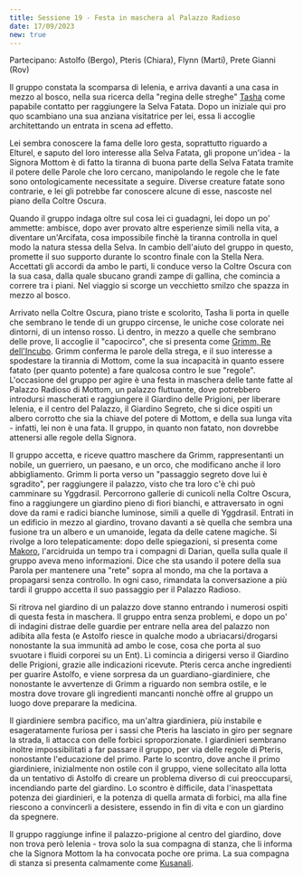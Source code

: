 ```yaml
---
title: Sessione 19 - Festa in maschera al Palazzo Radioso
date: 17/09/2023
new: true
---
```

Partecipano: Astolfo (Bergo), Pteris (Chiara), Flynn (Marti), Prete Gianni (Rov)

Il gruppo constata la scomparsa di Ielenia, e arriva davanti a una casa in mezzo al bosco, nella sua ricerca della "regina delle streghe" [Tasha](/star/npc/misc#tasha) come papabile contatto per raggiungere la Selva Fatata. Dopo un iniziale qui pro quo scambiano una sua anziana visitatrice per lei, essa li accoglie architettando un entrata in scena ad effetto. 

Lei sembra conoscere la fama delle loro gesta, soprattutto riguardo a Elturel, e saputo del loro interesse alla Selva Fatata, gli propone un'idea - la Signora Mottom è di fatto la tiranna di buona parte della Selva Fatata tramite il potere delle Parole che loro cercano, manipolando le regole che le fate sono ontologicamente necessitate a seguire. Diverse creature fatate sono contrarie, e lei gli potrebbe far conoscere alcune di esse, nascoste nel piano della Coltre Oscura. 

Quando il gruppo indaga oltre sul cosa lei ci guadagni, lei dopo un po' ammette: ambisce, dopo aver provato altre esperienze simili nella vita, a diventare un'Arcifata, cosa impossibile finchè la tiranna controlla in quel modo la natura stessa della Selva. In cambio dell'aiuto del gruppo in questo, promette il suo supporto durante lo scontro finale con la Stella Nera. Accettati gli accordi da ambo le parti, li conduce verso la Coltre Oscura con la sua casa, dalla quale sbucano grandi zampe di gallina, che comincia a correre tra i piani. Nel viaggio si scorge un vecchietto smilzo che spazza in mezzo al bosco.

Arrivato nella Coltre Oscura, piano triste e scolorito, Tasha li porta in quelle che sembrano le tende di un gruppo circense, le uniche cose colorate nei dintorni, di un intenso rosso. Lì dentro, in mezzo a quelle che sembrano delle prove, li accoglie il "capocirco", che si presenta come [Grimm, Re dell'Incubo](/star/npc/fey#grimm-re-dellincubo). Grimm conferma le parole della strega, e il suo interesse a spodestare la tirannia di Mottom, come la sua incapacità in quanto essere fatato (per quanto potente) a fare qualcosa contro le sue "regole". L'occasione del gruppo per agire è una festa in maschera delle tante fatte al Palazzo Radioso di Mottom, un palazzo fluttuante, dove potrebbero introdursi mascherati e raggiungere il Giardino delle Prigioni, per liberare Ielenia, e il centro del Palazzo, il Giardino Segreto, che si dice ospiti un albero corrotto che sia la chiave del potere di Mottom, e della sua lunga vita - infatti, lei non è una fata. Il gruppo, in quanto non fatato, non dovrebbe attenersi alle regole della Signora.

Il gruppo accetta, e riceve quattro maschere da Grimm, rappresentanti un nobile, un guerriero, un paesano, e un orco, che modificano anche il loro abbigliamento. Grimm li porta verso un "passaggio segreto dove lui è sgradito", per raggiungere il palazzo, visto che tra loro c'è chi può camminare su Yggdrasil. Percorrono gallerie di cunicoli nella Coltre Oscura, fino a raggiungere un giardino pieno di fiori bianchi, e attraversato in ogni dove da rami e radici bianche luminose, simili a quelle di Yggdrasil. Entrati in un edificio in mezzo al giardino, trovano davanti a sè quella che sembra una fusione tra un albero e un umanoide, legata da delle catene magiche. Si rivolge a loro telepaticamente: dopo delle spiegazioni, si presenta come [Makoro](/star/npc/heroes#makoro), l'arcidruida un tempo tra i compagni di Darian, quella sulla quale il gruppo aveva meno informazioni. Dice che sta usando il potere della sua Parola per mantenere una "rete" sopra al mondo, ma che la portava a propagarsi senza controllo. In ogni caso, rimandata la conversazione a più tardi il gruppo accetta il suo passaggio per il Palazzo Radioso.

Si ritrova nel giardino di un palazzo dove stanno entrando i numerosi ospiti di questa festa in maschera. Il gruppo entra senza problemi, e dopo un po' di indagini distrae delle guardie per entrare nella area del palazzo non adibita alla festa (e Astolfo riesce in qualche modo a ubriacarsi/drogarsi nonostante la sua immunità ad ambo le cose, cosa che porta al suo svuotare i fluidi corporei su un Ent). Lì comincia a dirigersi verso il Giardino delle Prigioni, grazie alle indicazioni ricevute. Pteris cerca anche ingredienti per guarire Astolfo, e viene sorpresa da un guardiano-giardiniere, che nonostante le avvertenze di Grimm a riguardo non sembra ostile, e le mostra dove trovare gli ingredienti mancanti nonchè offre al gruppo un luogo dove preparare la medicina. 

Il giardiniere sembra pacifico, ma un'altra giardiniera, più instabile e esageratamente furiosa per i sassi che Pteris ha lasciato in giro per segnare la strada, li attacca con delle forbici sproporzionate. I giardinieri sembrano inoltre impossibilitati a far passare il gruppo, per via delle regole di Pteris, nonostante l'educazione del primo. Parte lo scontro, dove anche il primo giardiniere, inizialmente non ostile con il gruppo, viene sollecitato alla lotta da un tentativo di Astolfo di creare un problema diverso di cui preoccuparsi, incendiando parte del giardino. Lo scontro è difficile, data l'inaspettata potenza dei giardinieri, e la potenza di quella armata di forbici, ma alla fine riescono a convincerli a desistere, essendo in fin di vita e con un giardino da spegnere.

Il gruppo raggiunge infine il palazzo-prigione al centro del giardino, dove non trova però Ielenia - trova solo la sua compagna di stanza, che li informa che la Signora Mottom la ha convocata poche ore prima. La sua compagna di stanza si presenta calmamente come [Kusanali](/star/npc/primordial#kusanali).